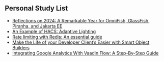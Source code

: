 ## Personal Study List
<!-- BLOG-POST-LIST:START -->
- [Reflections on 2024: A Remarkable Year for OmniFish, GlassFish, Piranha, and Jakarta EE](https://foojay.io/today/reflections-on-2024-a-remarkable-year-for-omnifish-glassfish-piranha-and-jakarta-ee/)
- [An Example of HACS: Adaptive Lighting](https://foojay.io/today/an-example-of-hacs-adaptive-lighting/)
- [Rate limiting with Redis: An essential guide](https://foojay.io/today/rate-limiting-with-redis-an-essential-guide/)
- [Make the Life of your Developer Client’s Easier with Smart Object Builders](https://foojay.io/today/make-the-life-of-your-developer-clients-easier-with-smart-builders/)
- [Integrating Google Analytics With Vaadin Flow: A Step-By-Step Guide](https://foojay.io/today/integrating-google-analytics-with-vaadin-flow-a-step-by-step-guide/)
<!-- BLOG-POST-LIST:END -->  
